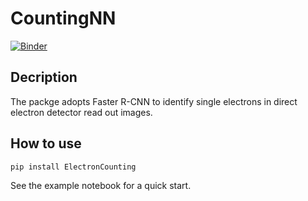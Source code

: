 # CountingNN
[![Binder](https://mybinder.org/badge_logo.svg)](https://mybinder.org/v2/gh/wdwzyyg/ElectronCounting/master?labpath=https%3A%2F%2Fcolab.research.google.com%2Fgithub%2Fwdwzyyg%2FElectronCounting%2Fblob%2Fmaster%2FExample_counting.ipynb)
## Decription
The packge adopts Faster R-CNN to identify single electrons in direct electron detector read out images. 

## How to use
`pip install ElectronCounting`

See the example notebook for a quick start. 
